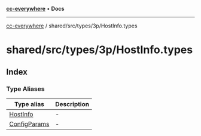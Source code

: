 [**cc-everywhere**](../../../../../index.md) • **Docs**

***

[cc-everywhere](../../../../../index.md) / shared/src/types/3p/HostInfo.types

# shared/src/types/3p/HostInfo.types

## Index

### Type Aliases

| Type alias | Description |
| ------ | ------ |
| [HostInfo](type-aliases/HostInfo.md) | - |
| [ConfigParams](type-aliases/ConfigParams.md) | - |
